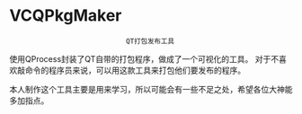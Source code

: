 # VCQPkgMaker
                                 QT打包发布工具
								 
使用QProcess封装了QT自带的打包程序，做成了一个可视化的工具。
对于不喜欢敲命令的程序员来说，可以用这款工具来打包他们要发布的程序。

本人制作这个工具主要是用来学习，所以可能会有一些不足之处，希望各位大神能多加指点。
